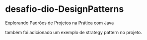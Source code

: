 # desafio-dio-DesignPatterns
Explorando Padrões de Projetos na Prática com Java

também foi adicionado um exemplo de strategy pattern no projeto.
